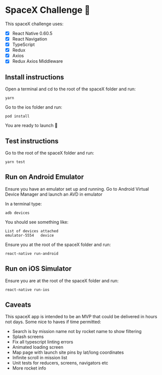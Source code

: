 # SpaceX Challenge 🚀

This spaceX challenge uses:

- [x] React Native 0.60.5
- [x] React Navigation
- [x] TypeScript
- [x] Redux
- [x] Axios
- [x] Redux Axios Middleware

## Install instructions

Open a terminal and cd to the root of the spaceX folder and run:

```
yarn
```

Go to the ios folder and run:

```
pod install
```

You are ready to launch 🚀

## Test instructions

Go to the root of the spaceX folder and run:

```
yarn test
```

## Run on Android Emulator

Ensure you have an emulator set up and running. Go to Android Virtual Device Manager and launch an AVD in emulator

In a terminal type:

```
adb devices
```

You should see something like:

```
List of devices attached
emulator-5554   device
```

Ensure you at the root of the spaceX folder and run:

```
react-native run-android
```

## Run on iOS Simulator

Ensure you are at the root of the spaceX folder and run:

```
react-native run-ios
```

## Caveats

This spaceX app is intended to be an MVP that could be delivered in hours not days. Some nice to haves if time permitted:

- Search is by mission name not by rocket name to show filtering
- Splash screens
- Fix all typescript linting errors
- Animated loading screen
- Map page with launch site pins by lat/long coordinates
- Infinite scroll in mission list
- Unit tests for reducers, screens, navigators etc
- More rocket info
